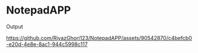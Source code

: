 # NotepadAPP

Output



https://github.com/RiyazGhori123/NotepadAPP/assets/90542870/c4befcb0-e20d-4e8e-8ac1-944c5998c117

